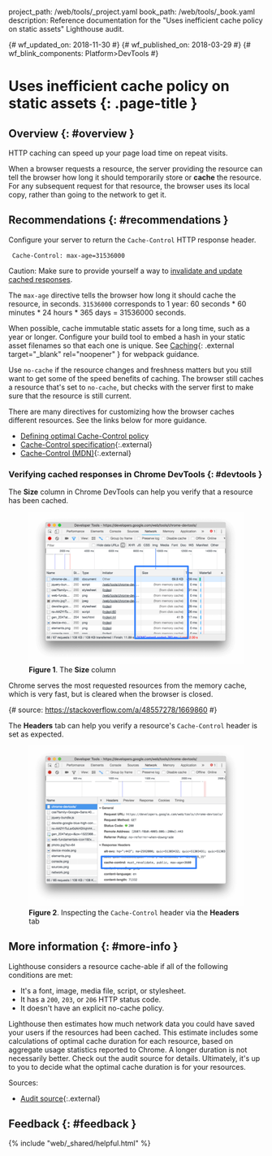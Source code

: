 project_path: /web/tools/_project.yaml
book_path: /web/tools/_book.yaml
description: Reference documentation for the "Uses inefficient cache policy on static assets" Lighthouse audit.

{# wf_updated_on: 2018-11-30 #}
{# wf_published_on: 2018-03-29 #}
{# wf_blink_components: Platform>DevTools #}

# Uses inefficient cache policy on static assets  {: .page-title }

## Overview {: #overview }

HTTP caching can speed up your page load time on repeat visits.

When a browser requests a resource, the server providing the resource can tell the browser
how long it should temporarily store or **cache** the resource. For any subsequent request for that
resource, the browser uses its local copy, rather than going to the network to get it.

## Recommendations {: #recommendations }

Configure your server to return the `Cache-Control` HTTP response header.

     Cache-Control: max-age=31536000

[Invalidate]: /web/fundamentals/performance/optimizing-content-efficiency/http-caching#invalidating_and_updating_cached_responses

Caution: Make sure to provide yourself a way to [invalidate and update
cached responses][Invalidate].

The `max-age` directive tells the browser how long it should cache the resource, in seconds.
`31536000` corresponds to 1 year: 60 seconds * 60 minutes * 24 hours * 365 days = 
31536000 seconds.

[webpack]: https://webpack.js.org/guides/caching/

When possible, cache immutable static assets for a long time, such as a year or longer. Configure
your build tool to embed a hash in your static asset filenames so that each one is unique. See
[Caching][webpack]{: .external target="_blank" rel="noopener" } for webpack guidance.

Use `no-cache` if the resource changes and freshness matters but you still want to get some of the speed
benefits of caching. The browser still caches a resource that's set to `no-cache`, but checks with the
server first to make sure that the resource is still current.

There are many directives for customizing how the browser caches different resources. See the links
below for more guidance.

* [Defining optimal Cache-Control policy][Ilya]
* [Cache-Control specification][spec]{:.external}
* [Cache-Control (MDN)][MDN]{:.external}

[Ilya]: /web/fundamentals/performance/optimizing-content-efficiency/http-caching#defining_optimal_cache-control_policy
[spec]: https://www.w3.org/Protocols/rfc2616/rfc2616-sec14.html#sec14.9
[MDN]: https://developer.mozilla.org/en-US/docs/Web/HTTP/Headers/Cache-Control

### Verifying cached responses in Chrome DevTools {: #devtools }

The **Size** column in Chrome DevTools can help you verify that a resource has been cached.

<figure>
  <img src="images/size.png" alt="The Size column."/>
  <figcaption><b>Figure 1</b>. The <b>Size</b> column</figcaption>
</figure>

Chrome serves the most requested resources from the memory cache, which is very fast,
but is cleared when the browser is closed.

{# source: https://stackoverflow.com/a/48557278/1669860 #}

The **Headers** tab can help you verify a resource's `Cache-Control` header is set
as expected.

<figure>
  <img src="images/cache-control-header.png" alt="Inspecting the Cache-Control header via the Headers tab."/>
  <figcaption>
    <b>Figure 2</b>. Inspecting the <code>Cache-Control</code> header via the <b>Headers</b> tab
  </figcaption>
</figure>

## More information {: #more-info }

Lighthouse considers a resource cache-able if all of the following conditions are met:

* It's a font, image, media file, script, or stylesheet.
* It has a `200`, `203`, or `206` HTTP status code.
* It doesn't have an explicit no-cache policy.

Lighthouse then estimates how much network data you could have saved your users
if the resources had been cached. This estimate includes some calculations of
optimal cache duration for each resource, based on aggregate usage statistics reported
to Chrome. A longer duration is not necessarily better. Check out the audit source
for details. Ultimately, it's up to you to decide what the optimal cache duration is for
your resources.

Sources:

* [Audit source][src]{:.external}

[src]: https://github.com/GoogleChrome/lighthouse/blob/master/lighthouse-core/audits/byte-efficiency/uses-long-cache-ttl.js

## Feedback {: #feedback }

{% include "web/_shared/helpful.html" %}
